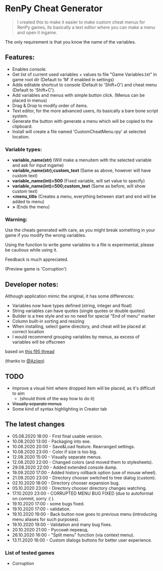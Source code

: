 # RenPy Cheat Generator

> I created this to make it easier to make custom cheat menus for RenPy games, its basically a text editor where you can
> make a menu and open it ingame.

The only requirement is that you know the name of the variables.

## Features:
- Enables console.
- Get list of current used variables + values to file "Game Variables.txt" in game root dir 
(Default to 'M' if enabled in settings)
- Adds editable shortcut to console (Default to 'Shift+O') and cheat menu (Default to 'Shift+C').
- Add variables and menus with simple button click. (Menus can be placed in menus)
- Drag & Drop to modify order of items.
- Text editor, for the more advanced users, its basically a bare bone script system.
- Generate the button with generate a menu which will be copied to the clipboard.
- Install will create a file named 'CustomCheatMenu.rpy' at selected location.

### Variable types:
- **variable_name(str)** (Will make a menuitem with the selected variable and ask for input ingame)
- **variable_name(str);custom_text** (Same as above, however will have custom text)
- **variable_name(int)=500** (Fixed variable, will set value to specify)
- **variable_name(int)=500;custom_text** (Same as before, will show custom text)
- **\<menu_title** (Creates a menu, everything between start and end will be added to menu)
- **\>** (Ends the menu)

### Warning:
Use the cheats generated with care, as you might break something in your game if you modify the wrong variables.

Using the function to write game variables to a file is experimental, please be cautious while using it.

Feedback is much appreciated.

(Preview game is 'Corruption')

## Developer notes:
Although application mimic the original, it has some differences:
- Variables now have types defined (string, integer and float)
- String variables can have quotes (single quotes or double quotes)
- Builder is a tree style and so no need for special "End of menu" marker
- Column built-in sorting and resizing
- When installing, select game directory, and cheat will be placed at correct location
- I would recommend grouping variables by menus, as excess of variables will be offscreen

based on [this f95 thread](https://f95zone.to/threads/renpy-cheat-generator.14104/) 

(thanks to [@Aziien](https://f95zone.to/members/aziien.13215/))

## TODO
- Improve a visual hint where dropped item will be placed, as it's difficult to aim
  - (should think of the way how to do it)
- ~~Visually separate menus~~
- Some kind of syntax highlighting in Creator tab

## The latest changes
- 05.08.2020 18:00 - First final usable version.
- 10.08.2020 13:00 - Packaging into exe.
- 10.08.2020 20:00 - Save&Load feature. Rearranged settings.
- 10.08.2020 23:00 - Color if size is too big.
- 12.08.2020 15:00 - Visually separate menus.
- 12.08.2020 22:00 - Changed colors (and moved them to stylesheets).
- 29.08.2020 22:00 - Added extended console dump.
- 19.09.2020 17:00 - Added history rollback option (use of mouse wheel).
- 21.09.2020 23:00 - Directory chooser switched to tree dialog (custom).
- 02.10.2020 18:00 - Directory chooser expansion bug.
- 05.10.2020 23:00 - Directory chooser directory changes watching.
- 17.10.2020 23:00 - CORRUPTED MENU BUG FIXED (due to autoformat on commit, sorry :( ).
- 19.10.2020 17:00 - some bugs fixed.
- 19.10.2020 17:00 - validation.
- 19.10.2020 19:00 - Back button now goes to previous menu (introducing menu aliases for such purposes).
- 19.10.2020 19:00 - Validation and many bug fixes.
- 20.10.2020 21:00 - Русский перевод.
- 26.10.2020 16:00 - "Split menu" function (via context menu).
- 13.11.2020 16:00 - Custom dialogs buttons for better user experience.

### List of tested games
- Corruption

